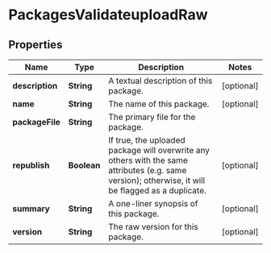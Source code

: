 
# PackagesValidateuploadRaw

## Properties
Name | Type | Description | Notes
------------ | ------------- | ------------- | -------------
**description** | **String** | A textual description of this package. |  [optional]
**name** | **String** | The name of this package. |  [optional]
**packageFile** | **String** | The primary file for the package. | 
**republish** | **Boolean** | If true, the uploaded package will overwrite any others with the same attributes (e.g. same version); otherwise, it will be flagged as a duplicate. |  [optional]
**summary** | **String** | A one-liner synopsis of this package. |  [optional]
**version** | **String** | The raw version for this package. |  [optional]



